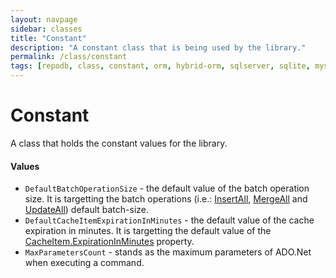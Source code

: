 ```yaml
---
layout: navpage
sidebar: classes
title: "Constant"
description: "A constant class that is being used by the library."
permalink: /class/constant
tags: [repodb, class, constant, orm, hybrid-orm, sqlserver, sqlite, mysql, postgresql]
---
```


# Constant

A class that holds the constant values for the library.

#### Values

- `DefaultBatchOperationSize` - the default value of the batch operation size. It is targetting the batch operations (i.e.: [InsertAll](/operation/insertall), [MergeAll](/operation/mergeall) and [UpdateAll](/operation/updateall)) default batch-size.
- `DefaultCacheItemExpirationInMinutes` - the default value of the cache expiration in minutes. It is targetting the default value of the [CacheItem.ExpirationInMinutes](/class/cacheitem) property.
- `MaxParametersCount` - stands as the maximum parameters of ADO.Net when executing a command.
